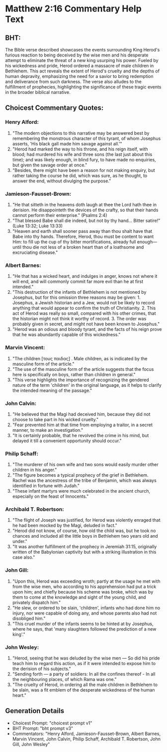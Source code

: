 # Matthew 2:16 Commentary Help Text

## BHT:
The Bible verse described showcases the events surrounding King Herod's furious reaction to being deceived by the wise men and his desperate attempt to eliminate the threat of a new king usurping his power. Fueled by his wickedness and pride, Herod ordered a massacre of male children in Bethlehem. This act reveals the extent of Herod's cruelty and the depths of human depravity, emphasizing the need for a savior to bring redemption and deliverance from such darkness. The verse also alludes to the fulfillment of prophecies, highlighting the significance of these tragic events in the broader biblical narrative.

## Choicest Commentary Quotes:
### Henry Alford:
1. "The modern objections to this narrative may be answered best by remembering the monstrous character of this tyrant, of whom Josephus asserts, 'His black gall made him savage against all.'" 
2. "Herod had marked the way to his throne, and his reign itself, with blood; had murdered his wife and three sons (the last just about this time); and was likely enough, in blind fury, to have made no enquiries, but given the savage order at once."
3. "Besides, there might have been a reason for not making enquiry, but rather taking the course he did, which was sure, as he thought, to answer the end, without divulging the purpose."

### Jamieson-Fausset-Brown:
1. "He that sitteth in the heavens doth laugh at thee the Lord hath thee in derision. He disappointeth the devices of the crafty, so that their hands cannot perform their enterprise." (Psalms 2:4)
2. "That blessed Babe shall die indeed, but not by thy hand... Bitter satire!" (Luke 13:32; Luke 13:33)
3. "Heaven and earth shall sooner pass away than thou shalt have that Babe into thy hands. Therefore, Herod, thou must be content to want Him: to fill up the cup of thy bitter mortifications, already full enough—until thou die not less of a broken heart than of a loathsome and excruciating disease."

### Albert Barnes:
1. "He that has a wicked heart, and indulges in anger, knows not where it will end, and will commonly commit far more evil than he at first intended."
2. "This destruction of the infants of Bethlehem is not mentioned by Josephus, but for this omission three reasons may be given: 1. Josephus, a Jewish historian and a Jew, would not be likely to record anything that would appear to confirm the truth of Christianity. 2. This act of Herod was really so small, compared with his other crimes, that the historian might not think it worthy of record. 3. The order was probably given in secret, and might not have been known to Josephus."
3. "Herod was an odious and bloody tyrant, and the facts of his reign prove that he was abundantly capable of this wickedness."

### Marvin Vincent:
1. "The children [τους παιδας] . Male children, as is indicated by the masculine form of the article." 
2. "The use of the masculine form of the article suggests that the focus here is specifically on boys, rather than children in general." 
3. "This verse highlights the importance of recognizing the gendered nature of the term 'children' in the original language, as it helps to clarify the intended meaning of the passage."

### John Calvin:
1. "He believed that the Magi had deceived him, because they did not choose to take part in his wicked cruelty."
2. "Fear prevented him at that time from employing a traitor, in a secret manner, to make an investigation."
3. "It is certainly probable, that he revolved the crime in his mind, but delayed it till a convenient opportunity should occur."

### Philip Schaff:
1. "The murderer of his own wife and two sons would easily murder other children in his anger." 
2. "The figure becomes a typical prophecy of the grief in Bethlehem. Rachel was the ancestress of the tribe of Benjamin, which was always identified in fortune with Judah." 
3. "These infant martyrs were much celebrated in the ancient church, especially on the feast of Innocents."

### Archibald T. Robertson:
1. "The flight of Joseph was justified, for Herod was violently enraged that he had been mocked by the Magi, deluded in fact."
2. "Herod did not know, of course, how old the child was, but he took no chances and included all the little boys in Bethlehem two years old and under."
3. "It was another fulfillment of the prophecy in Jeremiah 31:15, originally written of the Babylonian captivity but with a striking illustration in this case also."

### John Gill:
1. "Upon this, Herod was exceeding wroth; partly at the usage he met with from the wise men, who according to his apprehension had put a trick upon him; and chiefly because his scheme was broke, which was by them to come at the knowledge and sight of the young child, and privately dispatch him." 
2. "He slew, or ordered to be slain, 'children', infants who had done him no injury, nor were capable of doing any, and whose parents also had not disobliged him." 
3. "This cruel murder of the infants seems to be hinted at by Josephus, where he says, that 'many slaughters followed the prediction of a new king'."

### John Wesley:
1. "Herod, seeing that he was deluded by the wise men — So did his pride teach him to regard this action, as if it were intended to expose him to the derision of his subjects." 
2. "Sending forth — a party of soldiers: In all the confines thereof - In all the neighbouring places, of which Rama was one." 
3. "The cruelty of Herod, in ordering all the male children in Bethlehem to be slain, was a fit emblem of the desperate wickedness of the human heart."


## Generation Details
- Choicest Prompt: "choicest prompt v1"
- BHT Prompt: "bht prompt v3"
- Commentators: "Henry Alford, Jamieson-Fausset-Brown, Albert Barnes, Marvin Vincent, John Calvin, Philip Schaff, Archibald T. Robertson, John Gill, John Wesley"
